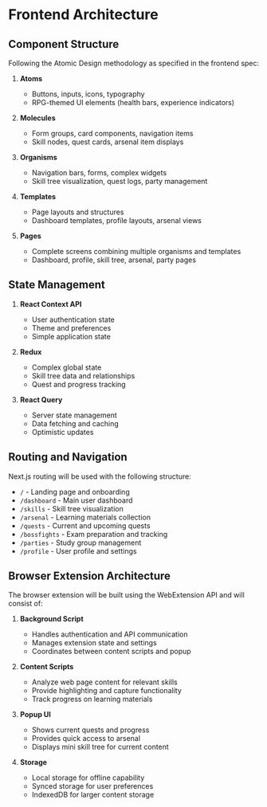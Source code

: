# Frontend Architecture

## Component Structure

Following the Atomic Design methodology as specified in the frontend spec:

1. **Atoms**
   - Buttons, inputs, icons, typography
   - RPG-themed UI elements (health bars, experience indicators)

2. **Molecules**
   - Form groups, card components, navigation items
   - Skill nodes, quest cards, arsenal item displays

3. **Organisms**
   - Navigation bars, forms, complex widgets
   - Skill tree visualization, quest logs, party management

4. **Templates**
   - Page layouts and structures
   - Dashboard templates, profile layouts, arsenal views

5. **Pages**
   - Complete screens combining multiple organisms and templates
   - Dashboard, profile, skill tree, arsenal, party pages

## State Management

1. **React Context API**
   - User authentication state
   - Theme and preferences
   - Simple application state

2. **Redux**
   - Complex global state
   - Skill tree data and relationships
   - Quest and progress tracking

3. **React Query**
   - Server state management
   - Data fetching and caching
   - Optimistic updates

## Routing and Navigation

Next.js routing will be used with the following structure:

- `/` - Landing page and onboarding
- `/dashboard` - Main user dashboard
- `/skills` - Skill tree visualization
- `/arsenal` - Learning materials collection
- `/quests` - Current and upcoming quests
- `/bossfights` - Exam preparation and tracking
- `/parties` - Study group management
- `/profile` - User profile and settings

## Browser Extension Architecture

The browser extension will be built using the WebExtension API and will consist of:

1. **Background Script**
   - Handles authentication and API communication
   - Manages extension state and settings
   - Coordinates between content scripts and popup

2. **Content Scripts**
   - Analyze web page content for relevant skills
   - Provide highlighting and capture functionality
   - Track progress on learning materials

3. **Popup UI**
   - Shows current quests and progress
   - Provides quick access to arsenal
   - Displays mini skill tree for current content

4. **Storage**
   - Local storage for offline capability
   - Synced storage for user preferences
   - IndexedDB for larger content storage